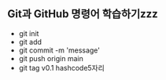 ## Git과 GitHub 명령어 학습하기zzz
* git init
* git add
* git commit -m 'message'
* git push origin main
* git tag v0.1 hashcode5자리 